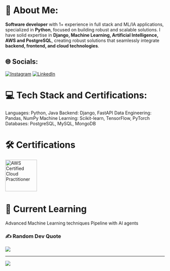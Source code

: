 # 💫 About Me:
**Software developer** with 1+ experience in full stack and ML/IA applications, specialized in **Python**,
focused on building robust and scalable solutions. I have solid expertise in **Django, Machine Learning, Artificial Intelligence,
AWS and PostgreSQL**, creating robust solutions that seamlessly integrate **backend, frontend, and cloud technologies**.


## 🌐 Socials:
[![Instagram](https://img.shields.io/badge/Instagram-%23E4405F.svg?logo=Instagram&logoColor=white)](https://instagram.com/https://www.instagram.com/felipehora_/) [![LinkedIn](https://img.shields.io/badge/LinkedIn-%230077B5.svg?logo=linkedin&logoColor=white)](https://linkedin.com/in/https://www.linkedin.com/in/felipetorreshora/) 

# 💻 Tech Stack and Certifications:
Languages: Python, Java
Backend: Django, FastAPI
Data Engineering: Pandas, NumPy
Machine Learning: Scikit-learn, TensorFlow, PyTorch
Databases: PostgreSQL, MySQL, MongoDB

# 🛠 Certifications
<a href="https://www.credly.com/badges/c20d876c-84cd-4f1b-bac7-1e1f1ef7006a/public_url" target="_blank">
  <img src="https://images.credly.com/size/340x340/images/00634f82-b07f-4bbd-a6bb-53de397fc3a6/image.png" alt="AWS Certified Cloud Practitioner" width="100"/>
</a>

# 🌱 Current Learning
Advanced Machine Learning techniques
Pipeline with AI agents

### ✍️ Random Dev Quote
![](https://quotes-github-readme.vercel.app/api?type=horizontal&theme=dark)

---
[![](https://visitcount.itsvg.in/api?id=FelipeTorresHora&icon=1&color=1)](https://visitcount.itsvg.in)
